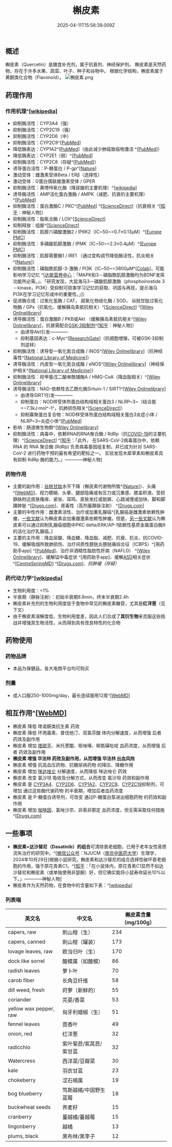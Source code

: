 ﻿---
title: 槲皮素
description: 
published: true
date: 2025-04-11T15:58:39.009Z
tags: 
editor: markdown
dateCreated: 2025-04-11T15:58:34.573Z
---

## 概述
槲皮素（Quercetin）是膳食补充剂，属于抗衰剂、神经保护剂。
槲皮素是天然药物，存在于许多水果、蔬菜、叶子、种子和谷物中。
根据化学结构，槲皮素属于黄酮类化合物（Flavonoid）。
![槲皮素.png](/imgs/槲皮素.png)
## 药理作用
### 作用机理^[[wikipedia](https://en.wikipedia.org/wiki/Quercetin#Pharmacology)]
- 抑制酶活性：CYP3A4（强）
- 抑制酶活性：CYP2C19（强）
- 抑制酶活性：CYP2D6（中）
- 抑制酶活性：CYP2C9^[[PubMed](https://pubmed.ncbi.nlm.nih.gov/29168292/)]
- 降低酶表达：CYP1A2^[[PubMed](https://pubmed.ncbi.nlm.nih.gov/16970932/)]（由此减少肺癌致癌物激活 ^[[PubMed](https://pmc.ncbi.nlm.nih.gov/articles/PMC4082882/)]）
- 降低酶表达：CYP2E1（弱）^[[PubMed](https://pubmed.ncbi.nlm.nih.gov/36729410/)]
- 抑制酶活性：CYP2C8（存疑^[[PubMed](https://pubmed.ncbi.nlm.nih.gov/16027405/)]）
- 诱导蛋白活性：P-糖蛋白 / P-gp^[[Nature](https://www.nature.com/articles/ejcn20135)]
- 激动受体：雌激素受体Beta / ERβ（选择性）
- 激动受体：G蛋白偶联雌激素受体 / GPER
- 抑制酶活性：黄嘌呤氧化酶（降尿酸的主要机理）^[[wikipedia](https://en.wikipedia.org/wiki/Xanthine_oxidase_inhibitor)]
- 诱导酶活性：AMP活化蛋白激酶 / AMPK（减肥、抗衰的主要机理）^[[PubMed](https://pubmed.ncbi.nlm.nih.gov/18586010/)]
- 抑制酶活性：蛋白激酶C / PKC^[[PubMed](https://pubmed.ncbi.nlm.nih.gov/2730676/)] ^[[ScienceDirect](https://www.sciencedirect.com/science/article/abs/pii/S0300483X09000754)]（抗衰相关 ^[[知乎](https://www.zhihu.com/question/554892737/answer/2735058033)：神秘人物]）
- 抑制酶活性：脂氧合酶 / LOX^[[ScienceDirect](https://www.sciencedirect.com/science/article/abs/pii/S0300483X09000754)]
- 抑制释放：组胺^[[ScienceDirect](https://www.sciencedirect.com/science/article/abs/pii/S0300483X09000754)]
- 抑制酶活性：肌醇六磷酸激酶2 / IP6K2（IC~50~=0.7±0.13μM）^[[Europe PMC](https://europepmc.org/article/MED/30624931)]
- 抑制酶活性：多磷酸肌醇激酶 / IPMK（IC~50~=2.3±0.4μM）^[[Europe PMC](https://europepmc.org/article/MED/30624931)]
- 抑制酶活性：肌醇需要酶1 / IRE1 （通过变构调节降低酶活性，抗炎相关^[[Nature](https://www.nature.com/articles/s42004-023-01092-0)]）
- 抑制酶活性：磷脂酰肌醇-3-激酶 / PI3K（IC~50~=3800μM^[[Colab](https://colab.ws/articles/10.1016%2F0006-291X%2892%2990792-J)]，可能影响学习记忆 ^[[达能营养中心](http://www.danone-institute.org.cn/index.php/News-detail-id-1122-pid-113.html)：「MAPK和3－磷脂酰肌醇激酶均为BDNF发挥功能所必需。」、「研究发现，大鼠海马3－磷酸肌醇激酶（phosphoinostide 3－kinase，PI3K）受抑制可损害学习记忆的获取、巩固与再现，提示海马PI3K在学习记忆形成中的重要性。」]）
- 促进酶合成：过氧化氢酶 / CAT， 超氧化物歧化酶 / SOD， 谷胱甘肽过氧化物酶 / GPx（抗氧化、缓解胰岛素抵抗相关）^[[ScienceDirect](https://www.sciencedirect.com/science/article/abs/pii/S2212429221003801)] ^[[Wiley Onlinelibrary](https://onlinelibrary.wiley.com/doi/10.1155/2021/6678662)]
- 诱导酶活性：蛋白激酶B / PKB或Akt （缓解胰岛素抵抗相关^[[Wiley Onlinelibrary](https://onlinelibrary.wiley.com/doi/10.1155/2021/6678662)]，抗衰需配合[GSK-3抑制剂](/t/gsk-3抑制剂)^[[知乎](https://www.zhihu.com/question/660618039/answer/3550338951)：神秘人物]）
  - 由诱导Akt引发————
  - 抑制基因表达：c-Myc^[[ResearchGate](https://www.researchgate.net/figure/c-Myc-expression-is-inhibited-by-luteolin-and-quercetin-through-Akt-mTOR-signalling-A_fig3_282527517)]（抗细胞增殖，可被GSK-3抑制剂逆转）
- 抑制酶活性：诱导型一氧化氮合成酶 / iNOS^[[Wiley Onlinelibrary](https://onlinelibrary.wiley.com/doi/10.1155/2021/6678662)]（抗神经毒性^[[National Library of Medicine](https://pmc.ncbi.nlm.nih.gov/articles/PMC8921264/#s2)]）
- 诱导酶活性：内皮型一氧化氮合成酶 / eNOS^[[Wiley Onlinelibrary](https://onlinelibrary.wiley.com/doi/10.1155/2021/6678662)]（神经保护相关^[[National Library of Medicine](https://pmc.ncbi.nlm.nih.gov/articles/PMC8921264/#s2)]）
- 抑制酶活性：羟甲基戊二酸单酰辅酶A / HMG-CoA（降血脂相关）^[[Wiley Onlinelibrary](https://onlinelibrary.wiley.com/doi/10.1155/2021/6678662)]
- 诱导酶活性：NAD-依赖性去乙酰化酶Sirtuin-1 / SIRT1^[[Wiley Onlinelibrary](https://onlinelibrary.wiley.com/doi/10.1155/2021/6678662)]
  - 由诱导SIRT1引发————
  - 抑制蛋白：NOD样受体热蛋白结构域相关蛋白3 / NLRP~3~（结合能=−7.3kJ·mol^-1^，抗肺损伤相关^[[ScienceDirect](https://www.sciencedirect.com/science/article/pii/S0378874124001302)]）
  - 抑制寡聚蛋白复合物：NOD样受体热蛋白结构域相关蛋白3炎症小体 / NLRP~3~炎症小体^[[PubMed](https://pubmed.ncbi.nlm.nih.gov/32492628/)]
- 影响：肠道微生物群^[[Wiley Onlinelibrary](https://onlinelibrary.wiley.com/doi/10.1155/2021/6678662)]
- 抑制酶活性：病毒中，依赖RNA的RNA聚合酶 / RdRp（抗[COVID-19](https://en.wikipedia.org/wiki/COVID-19)的主要机理）^[[ScienceDirect](https://www.sciencedirect.com/science/article/pii/S2772417423000250#sec5)] ^[[知乎](https://www.zhihu.com/question/574763002/answer/2816500750)：「此外， 在SARS-CoV-2病毒蛋白中，依赖 RNA 的 RNA 聚合酶 (RdRp) 负责病毒基因组复制，并已成为针对 SARS-CoV-2 进行药物干预的最有希望的靶标之一。 实验发现木犀草素和槲皮素具有抑制 RdRp 酶的能力。」————神秘人物]
### 药物作用
- 主要的副作用：[谷胱甘肽](/drug/GSH)水平下降（槲皮素代谢物所致^[[Nature](https://www.nature.com/articles/s42004-023-01092-0)]）、头痛 ^[[WebMD](https://www.webmd.com/vitamins-and-supplements/quercetin-uses-and-risks)]、视力模糊、头晕、腿部隐痛或有压力或沉重感、膝盖积液、受损静脉附近皮肤瘙痒、紧张、耳鸣、皮肤发红或脱屑、心跳减慢或加快、脚和脚踝肿胀 ^[[Drugs.com](https://www.drugs.com/sfx/quercetin-side-effects.html)]、肾毒性（高剂量静脉注射） ^[[Drugs.com](https://www.drugs.com/npp/quercetin.html)]
- 主要的中性作用：雌激素活性、治疗或加重乳腺癌^[乳腺癌是雌激素依赖性肿瘤，[一些文献](https://en.wikipedia.org/wiki/Quercetin#Safety)认为槲皮素会加重雌激素依赖性肿瘤。但是，[另一些文献](https://pubmed.ncbi.nlm.nih.gov/18628248/)认为槲皮素可以通过抑制乳腺癌细胞中PKC delta/ERK/AP-1依赖性基质金属蛋白酶9的活化治疗乳腺癌。]
- 主要的主作用：降血尿酸、降血糖、降血脂、减肥、抗衰、抗炎、抗COVID-19、缓解吸烟所致肺损伤、治疗间质性膀胱炎膀胱痛综合征（ICBPS）^[用药助手app] ^[[PubMed](https://pubmed.ncbi.nlm.nih.gov/11272677/)]、治疗非酒精性脂肪性肝病（NAFLD） ^[[Wiley Onlinelibrary](https://onlinelibrary.wiley.com/doi/10.1155/2021/6678662)]、缓解锰中毒症状 ^[用药助手app]、缓解[ASD](/psychiatry/ASD)相关症状 ^[[CentreSpringMD](https://centrespringmd.com/quercetin-benefits-for-autism-and-autism-spectrum-disorders/)] ^[[Drugs.com](https://www.drugs.com/npp/quercetin.html)]、*抗肿瘤（存疑）*
### 药代动力学^[[wikipedia](https://en.wikipedia.org/wiki/Quercetin#Pharmacokinetics)]
- 生物利用度：<1%
- 半衰期（静脉注射）：初始半衰期8.8min，终末半衰期2.4h
- 槲皮素补充剂的生物利用度低于食物中常见的槲皮素糖苷，尤其是**红洋葱**（见下文）
- 由于槲皮素溶解度低、生物利用度差，因此人们合成了**其衍生物**来克服这些挑战并增强其生物活性，从而得到具有改良特性的化合物
## 药物使用
### 药物品牌
- 本品为保健品，各大电商平台均可购买
### 剂量
- 成人口服250-1000mg/day，最长连续服用12周^[[WebMD](https://www.webmd.com/vitamins/ai/ingredientmono-294/quercetin)]
## 相互作用^[[WebMD](https://www.webmd.com/vitamins/ai/ingredientmono-294/quercetin)]
- 槲皮素 降低 喹诺酮类抗生素 药效
- 槲皮素 降低 环孢菌素、普伐他汀、双氯芬酸 体内分解速度，从而增强 后者 药效及副作用
- 槲皮素 增加 [喹硫平](/drug/QTP)、米托蒽醌、哌唑嗪、柳氮磺吡啶 血药浓度，从而增强 后者 药效及副作用
- **槲皮素 增强 华法林 药效及副作用，从而增强 华法林 出血风险**
- 槲皮素 增强 抗高血压药物、抗糖尿病药物 的降压、降糖作用
- 槲皮素 增加 [咪达唑仑](/drug/BZDs) 分解速度，从而降低 咪达唑仑 药效
- 槲皮素 改变 氯沙坦 吸收及分解方式，从而改变 氯沙坦 药效和副作用
- 槲皮素 是 [CYP3A4](/t/cyp3a4抑制剂)、[CYP2D6](/t/cyp2d6抑制剂)、[CYP1A2](/t/cy1a2抑制剂)、[CYP2C9](/t/cyp2c9抑制剂)、[CYP2C19](/t/cyp219抑制剂)抑制剂，可增加 通过这些酶代谢药物 的半衰期，增加后者血药浓度
- 槲皮素 是 P-糖蛋白诱导剂，可改变 通过P-糖蛋白泵进出细胞药物 的药效和副作用
- 槲皮素 增加 [咖啡因](/drug/白兔Bron)、氯唑沙宗、非索非那定 血药浓度，但无需采取任何措施^[[Drugs.com](https://www.drugs.com/npp/quercetin.html#interactions)]
## 一些事项
- **槲皮素+达沙替尼（Dasatinib）的组合**可清除衰老细胞，已用于老年女性骨质流失治疗的研究中。^[[微信公众号](https://mp.weixin.qq.com/s/cd9FgVe-UeRhVlVy40Mx0w)：NJUCM（[南京中医药大学](https://zh.wikipedia.org/wiki/%E5%8D%97%E4%BA%AC%E4%B8%AD%E5%8C%BB%E8%8D%AF%E5%A4%A7%E5%AD%A6)）生理学， 2024年10月29日]根据小鼠研究，槲皮素和达沙替尼的组合选择性破坏衰老细胞的作用，强于原花青素C1。^[[知乎](https://www.zhihu.com/question/504315964/answer/2376857676)：「在小鼠体内，原花青素C1显然不如达沙替尼和槲皮素（或单独使用非瑟酮）好，但它确实能将小鼠寿命延长10%以下。」————神秘人物]
- 槲皮素作为天然药物，在食物中的含量如下表：^[[wikipedia](https://en.wikipedia.org/wiki/Quercetin#Occurrence)]
### 列表喵
| 英文名 | 中文名 | 槲皮素含量（mg/100g）|
| ---- | ---- |---- |
| capers, raw | 刺山柑（生）| 234|
| capers, canned | 刺山柑（罐装）| 173 |
| lovage leaves, raw | 欧当归叶（生）| 170 |
| dock like sorrel | 酸模属（如酸模）| 86 |
| radish leaves | 萝卜叶 | 70 |
| carob fiber | 长角豆纤维 | 58 |
| dill weed, fresh | 莳萝（新鲜的）| 55 |
| coriander | 芫荽/香菜 | 53 |
| yellow wax pepper, raw | 匈牙利蜡椒（生）| 51 |
| fennel leaves | 茴香叶 | 49 |
| onion, red | 红洋葱 | 32 |
| radicchio | 紫叶菊苣/紫莴苣/紫甘蓝 | 32 |
| Watercress | 西洋菜/豆瓣菜 | 30 |
| kale | 羽衣甘蓝 | 23 |
| chokeberry | 涩石楠属 | 19 |
| bog blueberry | 笃斯越橘/中国野生蓝莓 | 18 |
| buckwheat seeds | 荞麦籽 | 15 |
| cranberry | 蔓越橘/蔓越莓 | 15 |
| lingonberry | 越橘 | 13 |
| plums, black | 黑布林/黑李子 | 12 |

